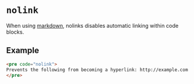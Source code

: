 # `nolink`

When using [markdown](format), nolinks disables automatic linking within code blocks.

## Example

```html
<pre code="nolink">
Prevents the following from becoming a hyperlink: http://example.com
</pre>
```

